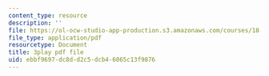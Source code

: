 ```yaml
---
content_type: resource
description: ''
file: https://ol-ocw-studio-app-production.s3.amazonaws.com/courses/18-06sc-linear-algebra-fall-2011/ebbf9697dc8dd2c5dcb46065c13f9876_qEBi0K5wfOs.pdf
file_type: application/pdf
resourcetype: Document
title: 3play pdf file
uid: ebbf9697-dc8d-d2c5-dcb4-6065c13f9876
---
```

